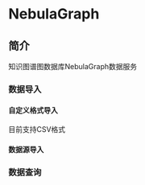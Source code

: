 # NebulaGraph



## 简介

知识图谱图数据库NebulaGraph数据服务
### 数据导入
#### 自定义格式导入
目前支持CSV格式
#### 数据源导入
### 数据查询 


